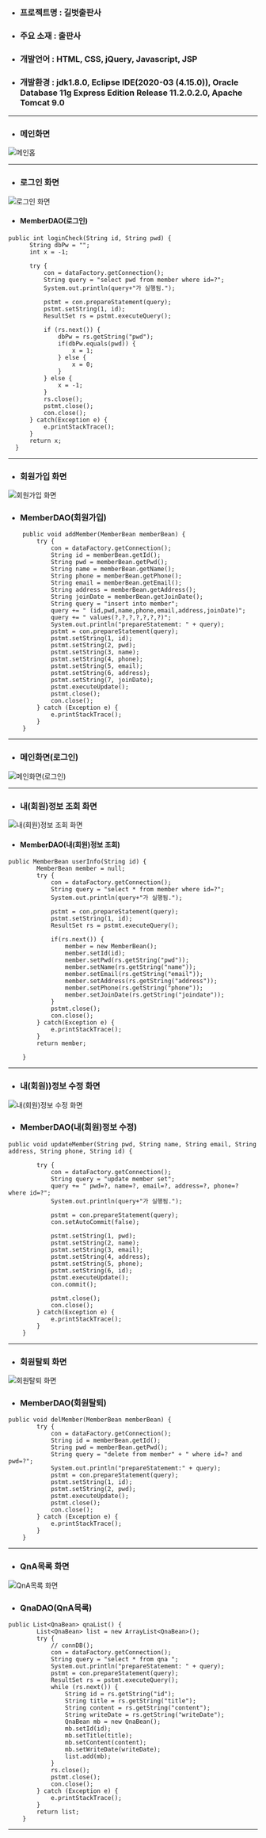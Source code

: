 + ### 프로젝트명 : 길벗출판사 
+ ### 주요 소재 : 출판사 
+ ### 개발언어 : HTML, CSS, jQuery, Javascript, JSP
+ ### 개발환경 : jdk1.8.0, Eclipse IDE(2020-03 (4.15.0)), Oracle Database 11g Express Edition Release 11.2.0.2.0, Apache Tomcat 9.0
* * *
+ ### 메인화면
![메인홈 ](./readme(gilbut)/home.png)
* * *
+ ### 로그인 화면
![로그인 화면](./readme(gilbut)/login.png)
  + #### MemberDAO(로그인)
  ```
public int loginCheck(String id, String pwd) {
		String dbPw = "";
		int x = -1;
		
		try {
			con = dataFactory.getConnection();
			String query = "select pwd from member where id=?";
			System.out.println(query+"가 실행됨.");
			
			pstmt = con.prepareStatement(query);
			pstmt.setString(1, id);
			ResultSet rs = pstmt.executeQuery();
			
			if (rs.next()) {
				dbPw = rs.getString("pwd");
				if(dbPw.equals(pwd)) {
					x = 1;
				} else {
					x = 0;
				}
			} else {
				x = -1;
			}
			rs.close();
			pstmt.close();
			con.close();
		} catch(Exception e) {
			e.printStackTrace();
		}
		return x;
	}
  ```
* * *
+ ### 회원가입 화면
![회원가입 화면](./readme(gilbut)/join.png)
+ ### MemberDAO(회원가입)
```
	public void addMember(MemberBean memberBean) {
		try {
			con = dataFactory.getConnection();
			String id = memberBean.getId();
			String pwd = memberBean.getPwd();
			String name = memberBean.getName();
			String phone = memberBean.getPhone();
			String email = memberBean.getEmail();
			String address = memberBean.getAddress();
			String joinDate = memberBean.getJoinDate();
			String query = "insert into member";
			query += " (id,pwd,name,phone,email,address,joinDate)";
			query += " values(?,?,?,?,?,?,?)";
			System.out.println("prepareStatememt: " + query);
			pstmt = con.prepareStatement(query);
			pstmt.setString(1, id);
			pstmt.setString(2, pwd);
			pstmt.setString(3, name);
			pstmt.setString(4, phone);
			pstmt.setString(5, email);
			pstmt.setString(6, address);
			pstmt.setString(7, joinDate);
			pstmt.executeUpdate();
			pstmt.close();
			con.close();
		} catch (Exception e) {
			e.printStackTrace();
		}
	}
```
* * *
+ ### 메인화면(로그인)
![메인화면(로그인)](./readme(gilbut)/home(login).png)
* * *

+ ### 내(회원)정보 조회 화면
![내(회원)정보 조회 화면](./readme(gilbut)/myinfo.png)
+ #### MemberDAO(내(회원)정보 조회)
```
public MemberBean userInfo(String id) {
		MemberBean member = null;
		try {
			con = dataFactory.getConnection();
			String query = "select * from member where id=?";
			System.out.println(query+"가 실행됨.");
			
			pstmt = con.prepareStatement(query);
			pstmt.setString(1, id);
			ResultSet rs = pstmt.executeQuery();
			
			if(rs.next()) {
				member = new MemberBean();
				member.setId(id);
				member.setPwd(rs.getString("pwd"));
				member.setName(rs.getString("name"));
				member.setEmail(rs.getString("email"));
				member.setAddress(rs.getString("address"));
				member.setPhone(rs.getString("phone"));
				member.setJoinDate(rs.getString("joindate"));
			}
			pstmt.close();
			con.close();
		} catch(Exception e) {
			e.printStackTrace();
		}
		return member;
	
	}
```
* * *

+ ### 내(회원))정보 수정 화면
![내(회원)정보 수정 화면](./readme(gilbut)/myedit.png)
+ ### MemberDAO(내(회원)정보 수정)
```
public void updateMember(String pwd, String name, String email, String address, String phone, String id) {
		
		try {
			con = dataFactory.getConnection();
			String query = "update member set";
			query += " pwd=?, name=?, email=?, address=?, phone=? where id=?";
			System.out.println(query+"가 실행됨.");
			
			pstmt = con.prepareStatement(query);
			con.setAutoCommit(false);
			
			pstmt.setString(1, pwd);
			pstmt.setString(2, name);
			pstmt.setString(3, email);
			pstmt.setString(4, address);
			pstmt.setString(5, phone);
			pstmt.setString(6, id);
			pstmt.executeUpdate();
			con.commit();
			
			pstmt.close();
			con.close();
		} catch(Exception e) {
			e.printStackTrace();
		}
	}
```
* * *
+ ### 회원탈퇴 화면
![회원탈퇴 화면](./readme(gilbut)/delMember.png)
+ ### MemberDAO(회원탈퇴)
```
public void delMember(MemberBean memberBean) {
		try {
			con = dataFactory.getConnection();
			String id = memberBean.getId();
			String pwd = memberBean.getPwd();
			String query = "delete from member" + " where id=? and pwd=?";
			System.out.println("prepareStatememt:" + query);
			pstmt = con.prepareStatement(query);
			pstmt.setString(1, id);
			pstmt.setString(2, pwd);
			pstmt.executeUpdate();
			pstmt.close();
			con.close();
		} catch (Exception e) {
			e.printStackTrace();
		}
	}
```
* * *

+ ### QnA목록 화면
![QnA목록 화면](./readme(gilbut)/qna.png)
+ ### QnaDAO(QnA목록)
```
public List<QnaBean> qnaList() {
		List<QnaBean> list = new ArrayList<QnaBean>();
		try {
			// connDB();
			con = dataFactory.getConnection();
			String query = "select * from qna ";
			System.out.println("prepareStatememt: " + query);
			pstmt = con.prepareStatement(query);
			ResultSet rs = pstmt.executeQuery();
			while (rs.next()) {
				String id = rs.getString("id");
				String title = rs.getString("title");
				String content = rs.getString("content");
				String writeDate = rs.getString("writeDate");
				QnaBean mb = new QnaBean();
				mb.setId(id);
				mb.setTitle(title);
				mb.setContent(content);
				mb.setWriteDate(writeDate);
				list.add(mb);
			}
			rs.close();
			pstmt.close();
			con.close();
		} catch (Exception e) {
			e.printStackTrace();
		}
		return list;
	}
```
* * *
